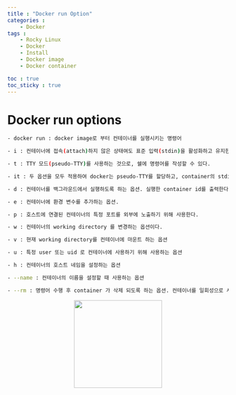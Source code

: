 ```yaml
---
title : "Docker run Option"
categories :
    - Docker
tags :
    - Rocky Linux
    - Docker
    - Install
    - Docker image
    - Docker container

toc : true
toc_sticky : true
---
```


# Docker run options
```bash
- docker run : docker image로 부터 컨테이너를 실행시키는 명령어
```
```bash
- i : 컨테이너에 접속(attach)하지 않은 상태여도 표준 입력(stdin)을 활성화하고 유지한다.
```
```bash
- t : TTY 모드(pseudo-TTY)를 사용하는 것으로, 쉘에 명령어를 작성할 수 있다.
```
```bash
- it : 두 옵션을 모두 적용하여 docker는 pseudo-TTY를 할당하고, container의 stdin에 연결한다.
```
```bash
- d : 컨테이너를 백그라운드에서 실행하도록 하는 옵션. 실행한 container id를 출력한다
```
```bash
- e : 컨테이너에 환경 변수를 추가하는 옵션.
```
```bash
- p : 호스트에 연결된 컨테이너의 특정 포트를 외부에 노출하기 위해 사용한다.
```
```bash
- w : 컨테이너의 working directory 를 변경하는 옵션이다.
```
```bash
- v : 현재 working directory를 컨테이너에 마운트 하는 옵션
```
```bash
- u : 특정 user 또는 uid 로 컨테이너에 사용하기 위해 사용하는 옵션
```
```bash
- h : 컨테이너의 호스트 네임을 설정하는 옵션
```
```bash
- --name : 컨테이너의 이름을 설정할 때 사용하는 옵션
```
```bash
- --rm : 명령어 수행 후 container 가 삭제 되도록 하는 옵션. 컨테이너를 일회성으로 사용할때 사용한다.
```


<div style="text-align:center;">
<img src="https://github.com/hyundo0630/hyundo0630.github.io/blob/main/images/%EA%B0%90%EC%82%AC%ED%95%A9%EB%8B%88%EB%8B%A4.gif?raw=true" width="200" height="200">
</div>